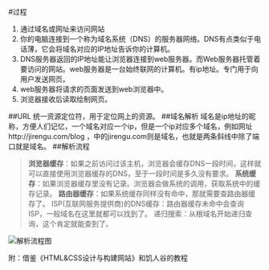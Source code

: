 #过程
1. 通过域名或网址来访问网站
2. 你的电脑连接到一个称为域名系统（DNS）的服务器网络。DNS有点类似于电话薄，它会将域名对应的IP地址告诉你的计算机。
3. DNS服务器返回的IP地址能让浏览器连接到web服务器。而Web服务器托管着要访问的网站。web服务器是一台始终联网的计算机。有ip地址。专门用于向用户发送网页。
4. web服务器将请求的页面发送到web浏览器中。
5. 浏览器接收后读取绘制网页。

##URL
统一资源定位符，用于定位网上的资源。
##域名解析
域名是ip地址的昵称，方便人们记忆，一个域名对应一个ip，但是一个ip对应多个域名，例如网址http://jirengu.com/blog ，中的jirengu.com则是域名，也就是两条斜线中除了端口就是域名。
##解析流程
>**浏览器缓存**：如果之前访问过该主机，浏览器会缓存DNS一段时间，这样就可以直接使用浏览器缓存的DNS，至于一段时间是多久没有要求。
>**系统缓存**：如果浏览器缓存里没有记录。浏览器会做系统的调用，获取系统中的缓存记录。
>**路由器缓存**：如果系统缓存同样没有命中，那就需要查路由器缓存了。
>ISP(互联网服务提供商)的DNS缓存：路由器缓存未命中会查询ISP，一般域名在这里就都可以找到了。
>递归搜索：从根域名开始递归查询，这个肯定就能查到了。

![解析流程图](http://upload-images.jianshu.io/upload_images/4588809-ed3100f75f314a6b.jpg?imageMogr2/auto-orient/strip%7CimageView2/2/w/1240)



附：借鉴《HTML&CSS设计与构建网站》和饥人谷的教程
